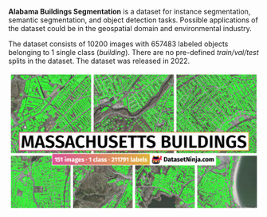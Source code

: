 **Alabama Buildings Segmentation** is a dataset for instance segmentation, semantic segmentation, and object detection tasks. Possible applications of the dataset could be in the geospatial domain and environmental industry. 

The dataset consists of 10200 images with 657483 labeled objects belonging to 1 single class (*building*). There are no pre-defined <i>train/val/test</i> splits in the dataset. The dataset was released in 2022.

<img src="https://github.com/dataset-ninja/massachusetts-buildings/raw/main/visualizations/poster.png">
